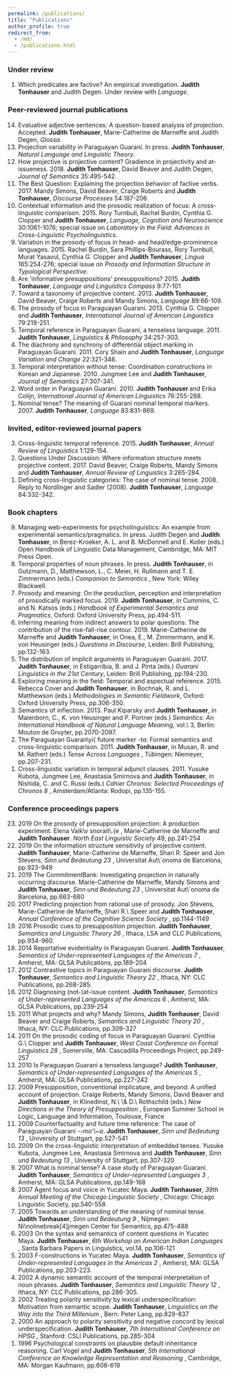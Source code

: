```yaml
---
permalink: /publications/
title: "Publications"
author_profile: true
redirect_from: 
  - /md/
  - /publications.html
---
```


### Under review

1. Which predicates are factive? An empirical investigation. <b> Judith Tonhauser </b> and Judith Degen. Under review with <i> Language</i>.

### Peer-reviewed journal publications

<ol reversed>
<li> Evaluative adjective sentences: A question-based analysis of projection. Accepted. <b> Judith Tonhauser</b>, Marie-Catherine de Marneffe and Judith Degen, <i> Glossa</i>. </li> 
<li> Projection variability in Paraguayan Guaraní. In press. <b> Judith Tonhauser</b>, <i> Natural Language and Linguistic Theory</i>.  </li>
<li>How projective is projective content? Gradience in projectivity and at-issueness. 2018. <b> Judith Tonhauser</b>, David Beaver and Judith Degen, <i> Journal of Semantics</i> 35:495-542. </li>
  <li>The Best Question: Explaining the projection behavior of
factive verbs. 2017. Mandy Simons, David Beaver, Craige Roberts and <b> Judith  Tonhauser</b>, <i> Discourse Processes</i>  54:187-206. </li>
  <li>Contextual information and the prosodic realization of focus: A
cross-linguistic comparison. 2015. Rory Turnbull, Rachel Burdin, Cynthia G.
Clopper and <b> Judith Tonhauser</b>, <i> Language, Cognition and
Neuroscience</i>  30:1061-1076; special issue on <i> Laboratory in the
Field: Advances in Cross-Linguistic Psycholinguistics</i>.  </li>
  <li>Variation in the prosody of focus in head- and head/edge-prominence languages. 2015. Rachel Burdin, Sara Phillips-Bourass, Rory Turnbull, Murat Yasavul, Cynthia G. Clopper and <b> Judith Tonhauser</b>, <i> Lingua</i>  165:254-276; special issue on <i> Prosody and Information Structure in Typological Perspective</i>. </li>
  <li>Are 'informative presuppositions' presuppositions? 2015. <b> Judith Tonhauser</b>, <i> Language and Linguistics Compass</i>  9:77-101  </li>
  <li>Toward a taxonomy of projective content. 2013. <b> Judith Tonhauser</b>,
David Beaver, Craige Roberts and Mandy Simons, <i> Language</i>  89:66-109. </li>
  <li>The prosody of focus in Paraguayan Guaraní. 2013. Cynthia
G. Clopper and <b> Judith Tonhauser</b>, <i> International
  Journal of American Linguistics</i>  79:219-251.  </li>
  <li>Temporal reference in Paraguayan Guaraní, a tenseless
language. 2011. <b> Judith Tonhauser</b>, <i> Linguistics &
  Philosophy</i>  34:257-303.  </li>
  <li>The diachrony and synchrony of differential object marking in
Paraguayan Guaraní. 2011. Cory Shain and <b> Judith Tonhauser</b>, <i> Language
  Variation and Change</i>  22:321-346.  </li>
  <li>Temporal interpretation without tense: Coordination
constructions in Korean and Japanese. 2010. Jungmee Lee and <b> Judith
Tonhauser</b>, <i> Journal of Semantics</i>  27:307-341.  </li>
  <li>Word order in Paraguayan Guaraní. 2010. <b> Judith Tonhauser </b> and
Erika Colijn, <i> International Journal of American Linguistics</i>  76:255-288.  </li>
  <li>Nominal tense? The meaning of Guaraní  nominal temporal
markers. 2007. <b> Judith Tonhauser</b>, <i> Language</i>  83:831-869. </li>
</ol>

### Invited, editor-reviewed journal papers

<ol reversed>
  <li>Cross-linguistic temporal reference. 2015. <b> Judith
Tonhauser</b>, <i> Annual Review of
Linguistics</i>  1:129-154.  </li>
<li>Questions Under Discussion: Where information structure meets
projective content. 2017. David Beaver, Craige Roberts, Mandy Simons and <b> Judith  Tonhauser</b>, <i> Annual Review of
Linguistics</i>  3:265-284.  </li>
  <li>Defining cross-linguistic categories: The case of nominal
tense. 2008. Reply to Nordlinger and Sadler (2008). <b> Judith Tonhauser</b>, <i> 
  Language</i>  84:332-342. </li>
</ol>

### Book chapters

<ol reversed>
  <li> Managing web-experiments for psycholinguistics: An example from experimental semantics/pragmatics. In press. Judith Degen and <b> Judith Tonhauser</b>, in Berez-Kroeker, A. L. and B. McDonnell and E. Koller (eds.) Open Handbook of Linguistic Data Management, Cambridge, MA: MIT Press Open. </li>

<li> Temporal properties of noun phrases. In press. <b> Judith Tonhauser</b>,
in Gutzmann, D., Matthewson, L., C. Meier, H. Rullmann and T. E. Zimmermann (eds.) <i> Companion to Semantics</i> , New York: Wiley Blackwell. </li>

<li> Prosody and meaning: On the production, perception and interpretation of prosodically marked focus. 2019. <b> Judith Tonhauser</b>, in Cummins, C. and N. Katsos (eds.) <i> Handbook of Experimental Semantics and Pragmatics</i>, Oxford: Oxford University Press, pp.494-511.  </li>

<li> Inferring meaning from indirect answers to polar questions: 
The contribution of the rise-fall-rise contour. 2019. Marie-Catherine de Marneffe and <b> Judith Tonhauser</b>, in Onea, E., M. Zimmermann, and K. von Heusinger (eds.) <i> Questions in Discourse</i>, Leiden: Brill Publishing, pp.132-163. </li>

<li> The distribution of implicit arguments in Paraguayan Guaraní. 2017. <b> Judith
Tonhauser</b>, in Estigarribia, B. and J. Pinta (eds.) <i> Guaraní Linguistics in
the 21st Century</i>, Leiden: Brill Publishing, pp.194-230. </li>

<li> Exploring meaning in the field: Temporal and aspectual
reference. 2015. Rebecca Cover and <b> Judith Tonhauser</b>, in Bochnak, R. and
L. Matthewson (eds.) <i> Methodologies in Semantic Fieldwork</i>, Oxford:
Oxford University Press, pp.306-350. </li>

<li>Semantics of inflection. 2013. Paul Kiparsky and <b> Judith
Tonhauser</b>, in Maienborn, C., K. von Heusinger and P. Portner (eds.)
<i> Semantics: An International Handbook of Natural Language
  Meaning</i>, vol.\ 3, Berlin: Mouton de Gruyter, pp.2070-2097. </li>

<li> The Paraguayan Guaran\yi{</i>  future marker <i> -ta</i>:
Formal semantics and cross-linguistic comparison. 2011. <b> Judith Tonhauser</b>,
in Musan, R. and M. Rathert (eds.) <i> Tense Across Languages</i> , 
Tübingen: Niemeyer, pp.207-231.   </li>


<li>Cross-linguistic variation in temporal adjunct
clauses. 2011. Yusuke Kubota, Jungmee Lee, Anastasia Smirnova and <b> Judith
Tonhauser</b>, in Nishida, C. and C. Russi (eds.)  <i> Cahier Chronos: Selected Proceedings of
  Chronos 8</i> , Amsterdam/Atlanta: Rodopi, pp.135-155. </li>
 
</ol>

### Conference proceedings papers

<ol reversed>
<li> 2019 On the prosody of presupposition projection: A production experiment. Elena Vaik\v snorait\.{e</i> , Marie-Catherine de Marneffe and <b> Judith Tonhauser</b>. <i> North East Linguistic Society</i>  49, pp.241-254 </li>

<li> 2019 On the information structure sensitivity of projective content. <b> Judith Tonhauser</b>, Marie-Catherine de Marneffe, Shari R. Speer and Jon Stevens, <i> Sinn und Bedeutung 23</i> , Universitat Aut\`onoma de Barcelona, pp.923-949 </li>

<li> 2019 The CommitmentBank: Investigating projection in naturally occurring discourse. Marie-Catherine de Marneffe, Mandy Simons and <b> Judith Tonhauser</b>, <i> Sinn und Bedeutung 23</i> , Universitat Aut\`onoma de Barcelona, pp.663-680 </li>

<li> 2017 Predicting projection from rational use of prosody. Jon Stevens, Marie-Catherine de Marneffe, Shari R.\ Speer and <b> Judith Tonhauser</b>, <i> Annual Conference of the Cognitive Science Society</i> , pp.1144-1149  </li>

<li> 2016 Prosodic cues to presupposition projection.
<b> Judith Tonhauser</b>, <i> Semantics and Linguistic Theory 26</i> ,
Ithaca, LSA and CLC Publications, pp.934-960. </li>

<li> 2014 Reportative evidentiality in Paraguayan Guaraní. <b> Judith
Tonhauser</b>, <i> Semantics of Under-represented
  Languages of the Americas 7</i> , Amherst, MA: GLSA
Publications, pp.189-204 </li>

<li> 2012 Contrastive topics in Paraguayan Guaraní discourse.
<b> Judith Tonhauser</b>, <i> Semantics and Linguistic Theory 22</i> ,
Ithaca, NY: CLC Publications, pp.268-285. </li>

<li> 2012 Diagnosing (not-)at-issue content. <b> Judith Tonhauser</b>, <i> 
  Semantics of Under-represented Languages of the Americas 6</i> ,
Amherst, MA: GLSA Publications, pp.239-254 </li>


<li> 2011 What projects and why? Mandy Simons, <b> Judith Tonhauser</b>,
David Beaver and Craige Roberts, <i> Semantics and Linguistic Theory
  20</i> , Ithaca, NY: CLC Publications, pp.309-327 </li>


<li> 2011 On the prosodic coding of focus in Paraguayan Guaraní. Cynthia
G.\ Clopper and <b> Judith Tonhauser</b>, <i> West Coast Conference on
Formal Linguistics 28</i> , Somerville, MA: Cascadilla
Proceedings Project, pp.249-257 </li>


<li> 2010 Is Paraguayan Guaraní a tenseless language? <b> Judith
Tonhauser</b>, <i> Semantics of Under-represented Languages of the
  Americas 5</i> , Amherst, MA: GLSA Publications, pp.227-242 </li>


<li> 2009 Presupposition, conventional implicature, and beyond: A
unified account of projection. Craige Roberts, Mandy Simons, David
Beaver and <b> Judith Tonhauser</b>, in Klinedinst, N.\ \& D.\ Rothschild (eds.) <i> New Directions in the Theory of
  Presupposition</i> , European Summer School in Logic, Language and Information, Toulouse, France </li>


<li> 2009 Counterfactuality and future time reference: The case of
Paraguayan Guaraní <i> --mo'\~a</i>. <b> Judith Tonhauser</b>, <i> Sinn
  und Bedeutung 13</i> , University of Stuttgart, pp.527-541 </li>


<li> 2009 On the cross-linguistic interpretation of embedded tenses.
Yusuke Kubota, Jungmee Lee, Anastasia Smirnova and <b> Judith Tonhauser</b>,
<i> Sinn und Bedeutung 13</i> , University of Stuttgart, pp.307-320 </li>


<li> 2007 What is nominal tense? A case study of Paraguayan Guaraní.
<b> Judith Tonhauser</b>, <i> Semantics of Under-represented Languages 3</i> , Amherst, MA: GLSA Publications, pp.149-168 </li>


<li> 2007 Agent focus and voice in Yucatec Maya. <b> Judith Tonhauser</b>, 
<i> 39th Annual Meeting of the Chicago Linguistic Society</i> ,
Chicago: Chicago Linguistic Society, pp.540-558 </li>


<li> 2005 Towards an understanding of the meaning of nominal tense. <b> Judith  Tonhauser</b>, <i> Sinn und Bedeutung 9</i> , Nijmegen:
Ni\nolinebreak[4]jmegen Center for Semantics, pp.475-488 </li>

<li> 2003 On the syntax and semantics of content questions in Yucatec
Maya. <b> Judith Tonhauser</b>, <i> 6th Workshop on
  American Indian Languages</i> , Santa Barbara
Papers in Linguistics, vol.14, pp.106-121 </li>

<li> 2003 F-constructions in Yucatec Maya. <b> Judith Tonhauser</b>,  <i> 
  Semantics of Under-represented Languages in the Americas 2</i> ,
Amherst, MA: GLSA Publications, pp.203-223. </li>

<li> 2002 A dynamic semantic account of the temporal interpretation of
noun phrases. <b> Judith Tonhauser</b>, <i> Semantics
  and Linguistic Theory 12</i> , Ithaca, NY: CLC Publications, pp.286-305. </li>

<li> 2002 Treating polarity sensitivity by lexical underspecification:
Motivation from semantic scope. <b> Judith Tonhauser</b>, 
<i> Linguistics on the Way into the Third Millenium</i> , Bern: Peter Lang, pp.829-837 </li>

<li> 2000 An approach to polarity sensitivity and negative concord by
lexical underspecification. <b> Judith Tonhauser</b>, <i> 7th
  International Conference on HPSG</i> , Stanford: CSLI Publications,
pp.285-304 </li>

<li> 1996 Psychological constraints on plausible default inheritance
reasoning. Carl Vogel and <b> Judith Tonhauser</b>, <i> 5th
  International Conference on Knowledge Representation and Reasoning</i> ,
Cambridge, MA: Morgan Kaufmann, pp.608-619  </li>

</ol>

